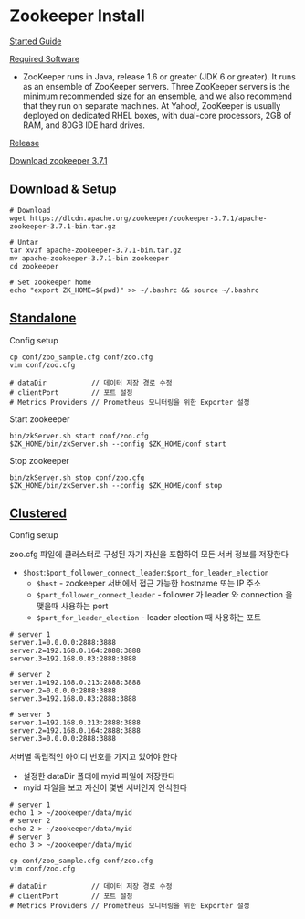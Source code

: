 
# Zookeeper Install

[Started Guide](https://zookeeper.apache.org/doc/r3.1.2/zookeeperStarted.html)

[Required Software](https://zookeeper.apache.org/doc/r3.1.2/zookeeperAdmin.html#sc_systemReq)
- ZooKeeper runs in Java, release 1.6 or greater (JDK 6 or greater). It runs as an ensemble of ZooKeeper servers. Three ZooKeeper servers is the minimum recommended size for an ensemble, and we also recommend that they run on separate machines. At Yahoo!, ZooKeeper is usually deployed on dedicated RHEL boxes, with dual-core processors, 2GB of RAM, and 80GB IDE hard drives.

[Release](https://zookeeper.apache.org/releases.html)

[Download zookeeper 3.7.1](https://dlcdn.apache.org/zookeeper/zookeeper-3.7.1/apache-zookeeper-3.7.1-bin.tar.gz)

## Download & Setup

```shell
# Download
wget https://dlcdn.apache.org/zookeeper/zookeeper-3.7.1/apache-zookeeper-3.7.1-bin.tar.gz

# Untar
tar xvzf apache-zookeeper-3.7.1-bin.tar.gz
mv apache-zookeeper-3.7.1-bin zookeeper
cd zookeeper

# Set zookeeper home
echo "export ZK_HOME=$(pwd)" >> ~/.bashrc && source ~/.bashrc
```

## [Standalone](https://zookeeper.apache.org/doc/r3.1.2/zookeeperStarted.html#sc_InstallingSingleMode)

Config setup
```shell
cp conf/zoo_sample.cfg conf/zoo.cfg
vim conf/zoo.cfg

# dataDir           // 데이터 저장 경로 수정
# clientPort        // 포트 설정
# Metrics Providers // Prometheus 모니터링을 위한 Exporter 설정
```

Start zookeeper
```shell
bin/zkServer.sh start conf/zoo.cfg
$ZK_HOME/bin/zkServer.sh --config $ZK_HOME/conf start 
```

Stop zookeeper
```shell
bin/zkServer.sh stop conf/zoo.cfg
$ZK_HOME/bin/zkServer.sh --config $ZK_HOME/conf stop
```

## [Clustered](https://zookeeper.apache.org/doc/r3.7.1/zookeeperStarted.html#sc_RunningReplicatedZooKeeper)

Config setup

zoo.cfg 파일에 클러스터로 구성된 자기 자신을 포함하여 모든 서버 정보를 저장한다
- `$host`:`$port_follower_connect_leader`:`$port_for_leader_election`
  - `$host` - zookeeper 서버에서 접근 가능한 hostname 또는 IP 주소
  - `$port_follower_connect_leader` - follower 가 leader 와 connection 을 맺을때 사용하는 port
  - `$port_for_leader_election` - leader election 때 사용하는 포트
```shell
# server 1
server.1=0.0.0.0:2888:3888
server.2=192.168.0.164:2888:3888
server.3=192.168.0.83:2888:3888

# server 2
server.1=192.168.0.213:2888:3888
server.2=0.0.0.0:2888:3888
server.3=192.168.0.83:2888:3888

# server 3
server.1=192.168.0.213:2888:3888
server.2=192.168.0.164:2888:3888
server.3=0.0.0.0:2888:3888
```

서버별 독립적인 아이디 번호를 가지고 있어야 한다 
- 설정한 dataDir 폴더에 myid 파일에 저장한다
- myid 파일을 보고 자신이 몇번 서버인지 인식한다
```shell
# server 1
echo 1 > ~/zookeeper/data/myid
# server 2
echo 2 > ~/zookeeper/data/myid
# server 3
echo 3 > ~/zookeeper/data/myid

cp conf/zoo_sample.cfg conf/zoo.cfg
vim conf/zoo.cfg

# dataDir           // 데이터 저장 경로 수정
# clientPort        // 포트 설정
# Metrics Providers // Prometheus 모니터링을 위한 Exporter 설정
```
